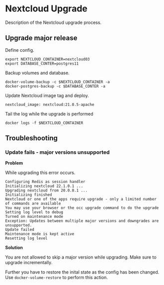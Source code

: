 # Nextcloud Upgrade

Description of the Nextcloud upgrade process.

## Upgrade major release

Define config.

```
export NEXTCLOUD_CONTAINER=nextcloud03
export DATABASE_CONTER=postgres11
```

Backup volumes and database.

```
docker-volume-backup -c $NEXTCLOUD_CONTAINER -a
docker-postgres-backup -c $DATABASE_CONTER -a
```

Update Nextcloud image tag and deploy.

`nextcloud_image: nextcloud:21.0.5-apache`

Tail the log while the upgrade is performed

```
docker logs -f $NEXTCLOUD_CONTAINER
```

## Troubleshooting

### Update fails - major versions unsupported

**Problem**

While upgrading this error occurs.

```
Configuring Redis as session handler
Initializing nextcloud 22.1.0.1 ...
Upgrading nextcloud from 20.0.8.1 ...
Initializing finished
Nextcloud or one of the apps require upgrade - only a limited number of commands are available
You may use your browser or the occ upgrade command to do the upgrade
Setting log level to debug
Turned on maintenance mode
Exception: Updates between multiple major versions and downgrades are unsupported.
Update failed
Maintenance mode is kept active
Resetting log level
```

**Solution**

You are not allowed to skip a major version while upgrading. Make sure to upgrade incrementally.

Further you have to restore the inital state as the config has been changed. Use `docker-volume-restore` to perform this action.
